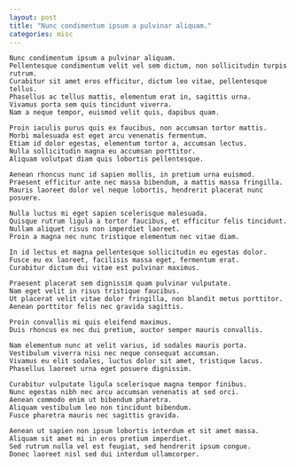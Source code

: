 ```yaml
---
layout: post
title: "Nunc condimentum ipsum a pulvinar aliquam."
categories: misc
---
```



    Nunc condimentum ipsum a pulvinar aliquam.
    Pellentesque condimentum velit vel sem dictum, non sollicitudin turpis rutrum.
    Curabitur sit amet eros efficitur, dictum leo vitae, pellentesque tellus.
    Phasellus ac tellus mattis, elementum erat in, sagittis urna.
    Vivamus porta sem quis tincidunt viverra.
    Nam a neque tempor, euismod velit quis, dapibus quam.

    Proin iaculis purus quis ex faucibus, non accumsan tortor mattis.
    Morbi malesuada est eget arcu venenatis fermentum.
    Etiam id dolor egestas, elementum tortor a, accumsan lectus.
    Nulla sollicitudin magna eu accumsan porttitor.
    Aliquam volutpat diam quis lobortis pellentesque.

    Aenean rhoncus nunc id sapien mollis, in pretium urna euismod.
    Praesent efficitur ante nec massa bibendum, a mattis massa fringilla.
    Mauris laoreet dolor vel neque lobortis, hendrerit placerat nunc posuere.

    Nulla luctus mi eget sapien scelerisque malesuada.
    Quisque rutrum ligula a tortor faucibus, et efficitur felis tincidunt.
    Nullam aliquet risus non imperdiet laoreet.
    Proin a magna nec nunc tristique elementum nec vitae diam.

    In id lectus et magna pellentesque sollicitudin eu egestas dolor.
    Fusce eu ex laoreet, facilisis massa eget, fermentum erat.
    Curabitur dictum dui vitae est pulvinar maximus.

    Praesent placerat sem dignissim quam pulvinar vulputate.
    Nam eget velit in risus tristique faucibus.
    Ut placerat velit vitae dolor fringilla, non blandit metus porttitor.
    Aenean porttitor felis nec gravida sagittis.

    Proin convallis mi quis eleifend maximus.
    Duis rhoncus ex nec dui pretium, auctor semper mauris convallis.

    Nam elementum nunc at velit varius, id sodales mauris porta.
    Vestibulum viverra nisi nec neque consequat accumsan.
    Vivamus eu elit sodales, luctus dolor sit amet, tristique lacus.
    Phasellus laoreet urna eget posuere dignissim.

    Curabitur vulputate ligula scelerisque magna tempor finibus.
    Nunc egestas nibh nec arcu accumsan venenatis at sed orci.
    Aenean commodo enim ut bibendum pharetra.
    Aliquam vestibulum leo non tincidunt bibendum.
    Fusce pharetra mauris nec sagittis gravida.

    Aenean ut sapien non ipsum lobortis interdum et sit amet massa.
    Aliquam sit amet mi in eros pretium imperdiet.
    Sed rutrum nulla vel est feugiat, sed hendrerit ipsum congue.
    Donec laoreet nisl sed dui interdum ullamcorper.

